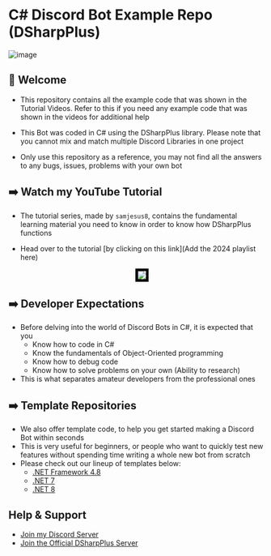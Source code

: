 # C# Discord Bot Example Repo (DSharpPlus)

![image](https://media.discordapp.net/attachments/1020110665161113610/1151881716894543893/discord_bot_tutorial_logo_2023.png?ex=65844672&is=6571d172&hm=3fc490459b86e2d2db62539ec18185113f192879c0ac833ee6b037d34713d212&=&format=webp&quality=lossless)

## :wave: Welcome

- This repository contains all the example code that was shown in the Tutorial Videos. Refer to this if you need any example code that was shown in the videos for additional help
 
- This Bot was coded in C# using the DSharpPlus library. Please note that you cannot mix and match multiple Discord Libraries in one project

- Only use this repository as a reference, you may not find all the answers to any bugs, issues, problems with your own bot

## :arrow_right: Watch my YouTube Tutorial

- The tutorial series, made by `samjesus8`, contains the fundamental learning material you need to know in order to know how DSharpPlus functions

- Head over to the tutorial [by clicking on this link](Add the 2024 playlist here)

    <p align="center">
        <img src="https://media.discordapp.net/attachments/1020110665161113610/1142802011885150228/image.png" style="border:5px solid black" />
    </p>

## :arrow_right: Developer Expectations

- Before delving into the world of Discord Bots in C#, it is expected that you
    - Know how to code in C#
    - Know the fundamentals of Object-Oriented programming
    - Know how to debug code
    - Know how to solve problems on your own (Ability to research)
- This is what separates amateur developers from the professional ones

## :arrow_right: Template Repositories

- We also offer template code, to help you get started making a Discord Bot within seconds
- This is very useful for beginners, or people who want to quickly test new features without spending time writing a whole new bot from scratch
- Please check out our lineup of templates below:
    - [.NET Framework 4.8](https://github.com/samjesus8/CSharp-Discord-Bot-Template)
    - [.NET 7](https://github.com/samjesus8/CSharp-Discord-Bot-Template-NET7)
    - [.NET 8](https://github.com/samjesus8/CSharp-Discord-Bot-Template-NET8)

## Help & Support

- [Join my Discord Server](https://discord.com/invite/GrcaGNSfCR)
- [Join the Official DSharpPlus Server](https://discord.com/invite/dsharpplus)
